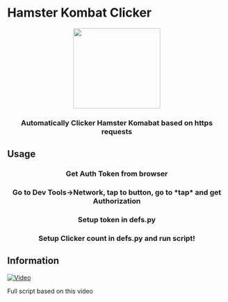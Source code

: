 # Hamster Kombat Clicker

<div align="center">
    <img src="https://www.easilytrading.ru/wp-content/uploads/2024/04/Hamster-kombat.png" width="200" height="185"></img >
    <h3>Automatically Clicker Hamster Komabat based on https requests</h3>
</div>

## Usage

<div align="center">
    <h3>Get Auth Token from browser</h3>
    <h3>Go to Dev Tools->Network, tap to button, go to *tap* and get Authorization</h3>
    <h3>Setup token in defs.py</h3>
    <h3>Setup Clicker count in defs.py and run script!</h3>
</div>

## Information

[![Video](http://img.youtube.com/vi/PTdUmkT-yas/0.jpg)](http://www.youtube.com/watch?v=PTdUmkT-yas "Налог на незнание JavaScript - [Hamster Kombat]")

Full script based on this video
